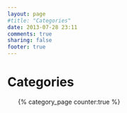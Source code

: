 ```yaml
---
layout: page
#title: "Categories"
date: 2013-07-28 23:11
comments: true
sharing: false
footer: true
---
```

<h1 class="title"> Categories </h1>
<ul style="list-style-type:none;left:1em">
{% category_page counter:true %}
</ul>

